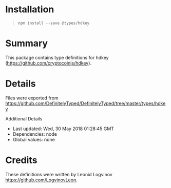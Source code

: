 # Installation
> `npm install --save @types/hdkey`

# Summary
This package contains type definitions for hdkey (https://github.com/cryptocoinjs/hdkey).

# Details
Files were exported from https://github.com/DefinitelyTyped/DefinitelyTyped/tree/master/types/hdkey

Additional Details
 * Last updated: Wed, 30 May 2018 01:28:45 GMT
 * Dependencies: node
 * Global values: none

# Credits
These definitions were written by Leonid Logvinov <https://github.com/LogvinovLeon>.
